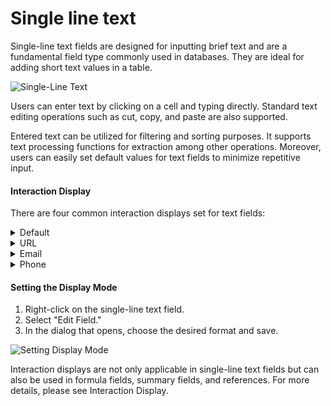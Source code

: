 # Single line text

Single-line text fields are designed for inputting brief text and are a fundamental field type commonly used in databases. They are ideal for adding short text values in a table.

![Single-Line Text](attachment://image.png)

Users can enter text by clicking on a cell and typing directly. Standard text editing operations such as cut, copy, and paste are also supported.

Entered text can be utilized for filtering and sorting purposes. It supports text processing functions for extraction among other operations. Moreover, users can easily set default values for text fields to minimize repetitive input.

#### Interaction Display

There are four common interaction displays set for text fields:

<details>

<summary>Default</summary>

This is the standard display format, where the text is shown without any special attributes.

</details>

<details>

<summary>URL</summary>

Text set to display as a URL will open the user's default browser and navigate to the web address upon clicking.

</details>

<details>

<summary>Email</summary>

Text set to display as an email address will open the user's default email application (such as Outlook, Mail, etc.) upon clicking.

</details>

<details>

<summary>Phone</summary>

Text set to display as a phone number will open the user's default communication app (such as FaceTime, Skype, etc.) upon clicking.

</details>

#### Setting the Display Mode

1. Right-click on the single-line text field.
2. Select "Edit Field."
3. In the dialog that opens, choose the desired format and save.

![Setting Display Mode](attachment://image2.png)

Interaction displays are not only applicable in single-line text fields but can also be used in formula fields, summary fields, and references. For more details, please see Interaction Display.
